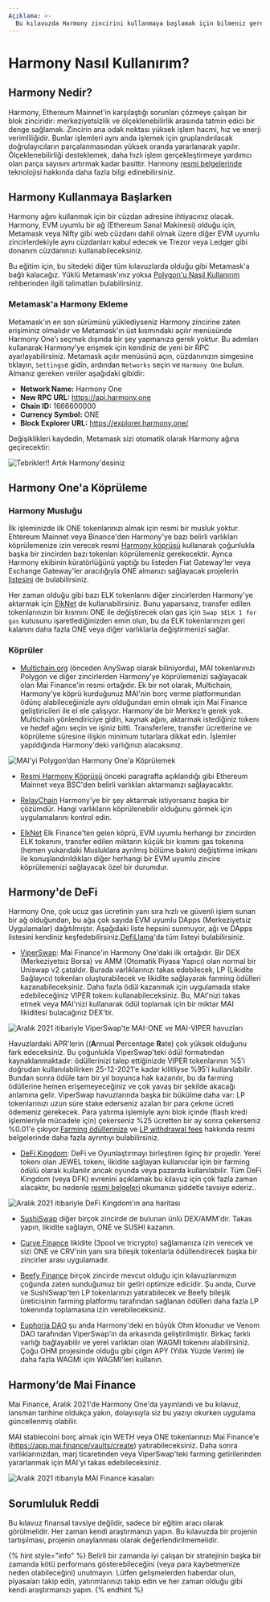 ```yaml
---
Açıklama: >-
  Bu kılavuzda Harmony zincirini kullanmaya başlamak için bilmeniz gereken her şeyi açıklayacağız.
---
```


# Harmony Nasıl Kullanırım?

## Harmony Nedir?

Harmony, Ethereum Mainnet'in karşılaştığı sorunları çözmeye çalışan bir blok zinciridir: merkeziyetsizlik ve ölçeklenebilirlik arasında tatmin edici bir denge sağlamak. Zincirin ana odak noktası yüksek işlem hacmi, hız ve enerji verimliliğidir. Bunlar işlemleri aynı anda işlemek için gruplandırılacak doğrulayıcıların parçalanmasından yüksek oranda yararlanarak yapılır. Ölçeklenebilirliği desteklemek, daha hızlı işlem gerçekleştirmeye yardımcı olan parça sayısını artırmak kadar basittir.  Harmony [resmi belgelerinde](https://docs.harmony.one/home/general/technology) teknolojisi hakkında daha fazla bilgi edinebilirsiniz. 

## Harmony Kullanmaya Başlarken

Harmony ağını kullanmak için bir cüzdan adresine ihtiyacınız olacak. Harmony, EVM uyumlu bir ağ (Ethereum Sanal Makinesi) olduğu için, Metamask veya Nifty gibi web cüzdanı dahil olmak üzere diğer EVM uyumlu zincirlerdekiyle aynı cüzdanları kabul edecek ve Trezor veya Ledger gibi donanım cüzdanınızı kullanabileceksiniz.

Bu eğitim için, bu sitedeki diğer tüm kılavuzlarda olduğu gibi Metamask'a bağlı kalacağız. Yüklü Metamask'ınız yoksa [Polygon'u Nasıl Kullanırım](<../polygon-tutorials/how-to-get-started-on-polygon.md>) rehberinden ilgili talimatları bulabilirsiniz.

### Metamask'a Harmony Ekleme

 Metamask'ın en son sürümünü yüklediyseniz Harmony zincirine zaten erişiminiz olmalıdır ve Metamask'ın üst kısmındaki açılır menüsünde Harmony One'ı seçmek dışında bir şey yapmanıza gerek yoktur. Bu adımları kullanarak Harmony'ye erişmek için kendiniz de yeni bir RPC ayarlayabilirsiniz. Metamask açılır menüsünü açın, cüzdanınızın simgesine tıklayın, `Settings`e gidin, ardından `Networks` seçin ve `Harmony One` bulun. Almanız gereken veriler aşağıdaki gibidir: 


* **Network Name:** Harmony One
* **New RPC URL:** https://api.harmony.one
* **Chain ID:** 1666600000
* **Currency Symbol:** ONE
* **Block Explorer URL:** https://explorer.harmony.one/

Değişiklikleri kaydedin, Metamask sizi otomatik olarak Harmony ağına geçirecektir:

![Tebrikler!! Artık Harmony'desiniz](<../.gitbook/assets/Harmony-onboarding-1.png>)

## Harmony One'a Köprüleme

### Harmony Musluğu

İlk işleminizde ilk ONE tokenlarınızı almak için resmi bir musluk yoktur. Ehtereum Mainnet veya Binance'den Harmony'ye bazı belirli varlıkları köprülemenize izin verecek resmi [Harmony köprüsü](https://bridge.harmony.one/erc20) kullanarak çoğunlukla başka bir zincirden bazı tokenları köprülemeniz gerekecektir. Ayrıca Harmony ekibinin küratörlüğünü yaptığı bu listeden Fiat Gateway'ler veya Exchange Gateway'ler aracılığıyla ONE almanızı sağlayacak projelerin [listesini](https://docs.harmony.one/home/developers/harmony-stack#bridges-fiat-gateways-exchanges) de bulabilirsiniz.

Her zaman olduğu gibi bazı ELK tokenlarını diğer zincirlerden Harmony'ye aktarmak için [ElkNet](https://app.elk.finance/#/elknet) de kullanabilirsiniz. Bunu yaparsanız, transfer edilen tokenlarınızın bir kısmını ONE ile değiştirecek olan gas için `Swap $ELK 1 for gas` kutusunu işaretlediğinizden emin olun, bu da ELK tokenlarınızın geri kalanını daha fazla ONE veya diğer varlıklarla değiştirmenizi sağlar.

### Köprüler

* [Multichain.org](https://app.multichain.org/#/router) (önceden AnySwap olarak biliniyordu), MAI tokenlarınızı Polygon ve diğer zincirlerden Harmony'ye köprülemenizi sağlayacak olan Mai Finance'in resmi ortağıdır. Ek bir not olarak, Multichain, Harmony'ye köprü kurduğunuz MAI'nin borç verme platformundan ödünç alabileceğinizle aynı olduğundan emin olmak için Mai Finance geliştiricileri ile el ele çalışıyor. Harmony'de bir Merkez’e gerek yok. Multichain yönlendiriciye gidin, kaynak ağını, aktarmak istediğiniz tokenı ve hedef ağını seçin ve işiniz bitti. Transferlere, transfer ücretlerine ve köprüleme süresine ilişkin minimum tutarlara dikkat edin. İşlemler yapıldığında Harmony'deki varlığınızı alacaksınız.


![MAI'yi Polygon’dan Harmony One'a Köprülemek](<../.gitbook/assets/Harmony-onboarding-2.png>)

* [Resmi Harmony Köprüsü](https://bridge.harmony.one/erc20) önceki paragrafta açıklandığı gibi Ethereum Mainnet veya BSC'den belirli varlıkları aktarmanızı sağlayacaktır.

* [RelayChain](https://app.relaychain.com/#/cross-chain-bridge-transfer) Harmony'ye bir şey aktarmak istiyorsanız başka bir çözümdür. Hangi varlıkların köprülenebilir olduğunu görmek için uygulamalarını kontrol edin.

* [ElkNet](https://app.elk.finance/#/elknet) Elk Finance'ten gelen köprü, EVM uyumlu herhangi bir zincirden ELK tokenını, transfer edilen miktarın küçük bir kısmını gas tokenına (hemen yukarıdaki Musluklara ayrılmış bölüme bakın) değiştirme imkanı ile konuşlandırıldıkları diğer herhangi bir EVM uyumlu zincire köprülemenizi sağlayacak özel bir durumdur.


## Harmony'de DeFi

Harmony One, çok ucuz gas ücretinin yanı sıra hızlı ve güvenli işlem sunan bir ağ olduğundan, bu ağa çok sayıda EVM uyumlu DApps (Merkeziyetsiz Uygulamalar) dağıtılmıştır. Aşağıdaki liste hepsini sunmuyor, ağı ve DApps listesini kendiniz keşfedebilirsiniz.[DefiLlama](https://defillama.com/chain/Harmony)'da tüm listeyi bulabilirsiniz.

* [ViperSwap](https://viper.exchange/#/swap): Mai Finance'in Harmony One'daki ilk ortağıdır. Bir DEX (Merkeziyetsiz Borsa) ve AMM (Otomatik Piyasa Yapıcı) olan normal bir Uniswap v2 çataldır. Burada varlıklarınızı takas edebilecek, LP (Likidite Sağlayıcı) tokenları oluşturabilecek ve likidite sağlayarak farming ödülleri kazanabileceksiniz. Daha fazla ödül kazanmak için uygulamada stake edebileceğiniz VIPER tokenı kullanabileceksiniz. Bu, MAI'nizi takas etmek veya MAI'nizi kullanarak ödül toplamak için bir miktar MAI likiditesi bulacağınız DEX'tir.

![Aralık 2021 itibariyle ViperSwap'te MAI-ONE ve MAI-VIPER havuzları](<../.gitbook/assets/Harmony-onboarding-3.png>)

Havuzlardaki APR'lerin ((**A**nnual **P**ercentage **R**ate) çok yüksek olduğunu fark edeceksiniz. Bu çoğunlukla ViperSwap'teki ödül formatından kaynaklanmaktadır: ödüllerinizi talep ettiğinizde VIPER tokenlarının %5'i doğrudan kullanılabilirken 25-12-2021'e kadar kilitliyse %95'i kullanılabilir. Bundan sonra ödüle tam bir yıl boyunca hak kazanılır, bu da farming ödüllerine hemen erişemeyeceğiniz ve çok yavaş bir şekilde akacağı anlamına gelir. ViperSwap havuzlarında başka bir bükülme daha var: LP tokenlarınızı uzun süre stake ederseniz azalan bir para çekme ücreti ödemeniz gerekecek. Para yatırma işlemiyle aynı blok içinde (flash kredi işlemleriyle mücadele için) çekerseniz %25 ücretten bir ay sonra çekerseniz %0.01'e çıkıyor.[Farming ödüllerinize](https://docs.venomdao.org/viper/tokenomics#bbd0) ve [LP withdrawal fees](https://docs.venomdao.org/viper/fees) hakkında resmi belgelerinde daha fazla ayrıntıyı bulabilirsiniz.


* [DeFi Kingdom](https://game.defikingdoms.com/#/): DeFi ve Oyunlaştırmayı birleştiren ilginç bir projedir. Yerel tokenı olan JEWEL tokenı, likidite sağlayan kullanıcılar için bir farming ödülü olarak kullanılır ancak oyunda veya pazarda kullanılabilir. Tüm DeFi Kingdom (veya DFK) evrenini açıklamak bu kılavuz için çok fazla zaman alacaktır, bu nedenle  [resmi belgeleri](https://docs.defikingdoms.com/) okumanızı şiddetle tavsiye ederiz..

![Aralık 2021 itibariyle DeFi Kingdom'ın ana haritası](<../.gitbook/assets/Harmony-onboarding-4.png>)

* [SushiSwap](https://app.sushi.com) diğer birçok zincirde de bulunan ünlü DEX/AMM'dir. Takas yapın, likidite sağlayın, ONE ve SUSHI kazanın.

* [Curve Finance](https://harmony.curve.fi/) likidite (3pool ve tricrypto) sağlamanıza izin verecek ve sizi ONE ve CRV'nin yanı sıra bileşik tokenlarla ödüllendirecek başka bir zincirler arası uygulamadır.

* [Beefy Finance](https://app.beefy.finance/#/harmony) birçok zincirde mevcut olduğu için kılavuzlarımızın çoğunda zaten sunduğumuz bir getiri optimize edicidir. Şu anda, Curve ve SushiSwap'ten LP tokenlarınızı yatırabilecek ve Beefy bileşik üreticisinin farming platformu tarafından sağlanan ödülleri daha fazla LP tokenında toplamasına izin verebileceksiniz.

* [Euphoria DAO](https://app.euphoria.money/#/dashboard) şu anda Harmony'deki en büyük Ohm klonudur ve Venom DAO tarafından ViperSwap'in da arkasında geliştirilmiştir. Birkaç farklı varlığı bağlayabilir ve yerel varlıkları olan WAGMI tokenını alabilirsiniz. Çoğu OHM projesinde olduğu gibi çılgın APY (Yıllık Yüzde Verim) ile daha fazla WAGMI için WAGMI'leri kullanın.


## Harmony’de Mai Finance

Mai Finance, Aralık 2021'de Harmony One'da yayınlandı ve bu kılavuz, lansman tarihine oldukça yakın, dolayısıyla siz bu yazıyı okurken uygulama güncellenmiş olabilir.


MAI stablecoini borç almak için WETH veya ONE tokenlarınızı Mai Finance'e (https://app.mai.finance/vaults/create) yatırabileceksiniz. Daha sonra varlıklarınızdan, marj ticaretinden veya ViperSwap'teki farming getirilerinden yararlanmak için MAI'yi takas edebileceksiniz.

![Aralık 2021 itibarıyla MAI Finance kasaları](<../.gitbook/assets/Harmony-onboarding-5.png>)

## Sorumluluk Reddi

Bu kılavuz finansal tavsiye değildir, sadece bir eğitim aracı olarak görülmelidir. Her zaman kendi araştırmanızı yapın. Bu kılavuzda bir projenin tartışılması, projenin onaylanması olarak değerlendirilmemelidir.

{% hint style="info" %}
Belirli bir zamanda iyi çalışan bir stratejinin başka bir zamanda kötü performans gösterebileceğini (veya para kaybetmenize neden olabileceğini) unutmayın. Lütfen gelişmelerden haberdar olun, piyasaları takip edin, yatırımlarınızı takip edin ve her zaman olduğu gibi kendi araştırmanızı yapın. 
{% endhint %}
